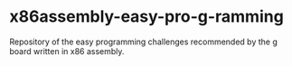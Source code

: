 # x86assembly-easy-pro-g-ramming
Repository of the easy programming challenges recommended by the g board written in x86 assembly.
